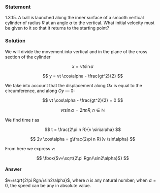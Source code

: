 ###  Statement

$1.3.15.$ A ball is launched along the inner surface of a smooth vertical cylinder of radius $R$ at an angle $\alpha$ to the vertical. What initial velocity must be given to it so that it returns to the starting point?

### Solution

We will divide the movement into vertical and in the plane of the cross section of the cylinder

$$
x = vt \sin\alpha
$$

$$
y = vt \cos\alpha - \frac{gt^2}{2}
$$

We take into account that the displacement along $Ox$ is equal to the circumference, and along $Oy$ — 0:

$$
vt \cos\alpha - \frac{gt^2}{2} = 0
$$

$$
vt \sin\alpha = 2\pi n R,\,n\in \mathbb{N}
$$

We find time $t$ as

$$
t = \frac{2\pi n R}{v \sin\alpha}
$$

$$
2v \cos\alpha = g\frac{2\pi n R}{v \sin\alpha}
$$

From here we express $v$:

$$
\fbox{$v=\sqrt{2\pi Rgn/\sin2\alpha}$}
$$

#### Answer

$v=\sqrt{2\pi Rgn/\sin2\alpha}$, where $n$ is any natural number; when $\alpha = 0$, the speed can be any in absolute value.